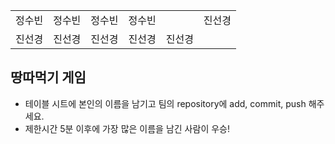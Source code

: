 <table>
      <tbody>
        <tr>
          <td>정수빈</td>
          <td>정수빈</td>
          <td>정수빈</td>
          <td>정수빈<td>
          <td>진선경</td>
        </tr>
        <tr>
          <td>진선경</td>
          <td>진선경</td>
          <td>진선경</td>
          <td>진선경</td>
          <td>진선경</td>
        </tr>
      </tbody>
</table>

## 땅따먹기 게임

- 테이블 시트에 본인의 이름을 남기고 팀의 repository에 add, commit, push 해주세요.
- 제한시간 5분 이후에 가장 많은 이름을 남긴 사람이 우승!
